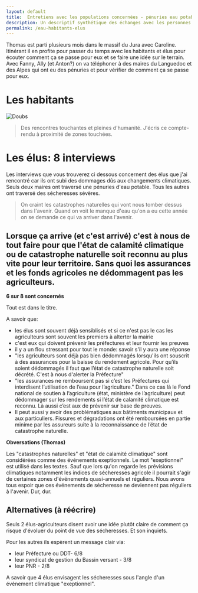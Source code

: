 ```yaml
---
layout: default
title:  Entretiens avec les populations concernées - pénuries eau potable
description: Un descriptif synthétique des échanges avec les personnes qui ont déjà vécu un épisode de ce type. 
permalink: /eau-habitants-elus
---
```


Thomas est parti plusieurs mois dans le massif du Jura avec Caroline. Itinérant il en profite pour passer du temps avec les habitants et élus pour écouter comment ça se passe pour eux et se faire une idée sur le terrain. Avec Fanny, Ally (et Anton?) on va téléphoner à des maires du Languedoc et des Alpes qui ont eu des pénuries et pour vérifier de comment ça se passe pour eux.

Les habitants
===

![Doubs](../pages/images/cartespenuries.jpg)

> Des rencontres touchantes et pleines d'humanité. J'écris ce compte-rendu à proximité de zones touchées. 

Les élus: 8 interviews
===

Les interviews que vous trouverez ci dessous concernent des élus que j'ai rencontré car ils ont subi des dommages dûs aux changements climatiques. Seuls deux maires ont traversé une pénuries d'eau potable. Tous les autres ont traversé des sécheresses sévères.

> On craint les catastrophes naturelles qui vont nous tomber dessus dans l'avenir. Quand on voit le manque d'eau qu'on a eu cette année on se demande ce qui va arriver dans l'avenir. 

Lorsque ça arrive (et c'est arrivé) c'est à nous de tout faire pour que l'état de **calamité climatique** ou de **catastrophe naturelle** soit reconnu au plus vite pour leur territoire. **Sans quoi les assurances et les fonds agricoles ne dédommagent pas les agriculteurs**.
---

**6 sur 8 sont concernés**

Tout est dans le titre. 

A savoir que: 
* les élus sont souvent déjà sensiblisés et si ce n'est pas le cas les agriculteurs sont souvent les premiers à alterter la mairie
* c'est eux qui doivent prévenir les préfectures et leur fournir les preuves
* il y a un flou stressant pour tout le monde: savoir s'il y aura une réponse
* "les agriculteurs sont déjà pas bien dédommagés lorsqu'ils ont souscrit à des assurances pour la baisse du rendement agricole. Pour qu’ils soient dédommagés il faut que l’état de catastrophe naturelle soit décrété. C'est à nous d'alerter la Préfecture"
* "les assurances ne remboursent pas si c’est les Préfectures qui interdisent l’utilisation de l’eau pour l’agriculture." Dans ce cas là le Fond national de soutien à l’agriculture (état, ministère de l’agriculture) peut dédommager sur les rendements si l’état de calamité climatique est reconnu. Là aussi c’est aux de prévenir sur base de preuves.
* Il peut aussi y avoir des problématiques aux bâtiments municipaux et aux particuliers. Fissures et dégradations ont été remboursées en partie minime par les assureurs suite à la reconnaissance de l’état de catastrophe naturelle.

**Obversations (Thomas)**

Les "catastrophes naturelles" et "état de calamité climatique" sont considérées comme des événements exeptionnels. Le mot "exeptionnel" est utilisé dans les textes. Sauf que lors qu'on regarde les prévisions climatiques notamment les indices de sécheresses agricole il pourrait s'agir de certaines zones d'événements quasi-annuels et réguliers. Nous avons tous espoir que ces événements de sécheresse ne deviennent pas réguliers à l'avenir. Dur, dur. 

Alternatives (à réécrire)
---

Seuls 2 élus-agriculteurs disent avoir une idée plutôt claire de comment ça risque d'évoluer du point de vue des sécheresses. Et son inquiets.

Pour les autres ils espèrent un message clair via: 
- leur Préfecture ou DDT- 6/8
- leur syndicat de gestion du Bassin versant - 3/8
- leur PNR - 2/8

A savoir que 4 élus envisagent les sécheresses sous l'angle d'un événement climatique "exeptionnel". 


